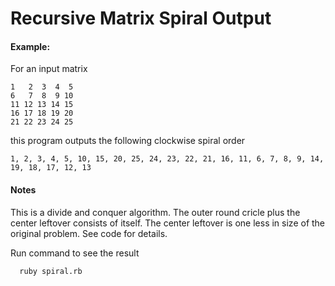
Recursive Matrix Spiral Output
======

#### Example:

For an input matrix

```
1   2  3  4  5
6   7  8  9 10
11 12 13 14 15
16 17 18 19 20
21 22 23 24 25
```

this program outputs the following clockwise spiral order

```
1, 2, 3, 4, 5, 10, 15, 20, 25, 24, 23, 22, 21, 16, 11, 6, 7, 8, 9, 14, 19, 18, 17, 12, 13
```

#### Notes

This is a divide and conquer algorithm.  The outer round cricle plus the center leftover consists of itself.  The center leftover is one less in size of the original problem.  See code for details.

Run command to see the result
```
  ruby spiral.rb
```


